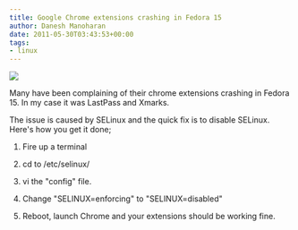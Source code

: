 ```yaml
---
title: Google Chrome extensions crashing in Fedora 15
author: Danesh Manoharan
date: 2011-05-30T03:43:53+00:00
tags:
- linux
---
```

![](/wp-content/uploads/2011/05/chrome-error-f15-450x106.png)

Many have been complaining of their chrome extensions crashing in Fedora 15. In my case it was LastPass and Xmarks.

The issue is caused by SELinux and the quick fix is to disable SELinux. Here's how you get it done;

1. Fire up a terminal

2. cd to /etc/selinux/

3. vi the "config" file.

4. Change "SELINUX=enforcing" to "SELINUX=disabled"

5. Reboot, launch Chrome and your extensions should be working fine.
